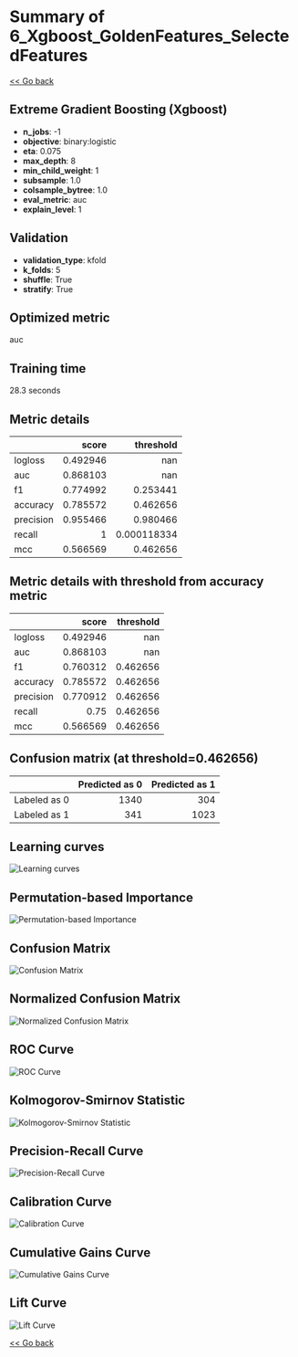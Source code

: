 # Summary of 6_Xgboost_GoldenFeatures_SelectedFeatures

[<< Go back](../README.md)


## Extreme Gradient Boosting (Xgboost)
- **n_jobs**: -1
- **objective**: binary:logistic
- **eta**: 0.075
- **max_depth**: 8
- **min_child_weight**: 1
- **subsample**: 1.0
- **colsample_bytree**: 1.0
- **eval_metric**: auc
- **explain_level**: 1

## Validation
 - **validation_type**: kfold
 - **k_folds**: 5
 - **shuffle**: True
 - **stratify**: True

## Optimized metric
auc

## Training time

28.3 seconds

## Metric details
|           |    score |     threshold |
|:----------|---------:|--------------:|
| logloss   | 0.492946 | nan           |
| auc       | 0.868103 | nan           |
| f1        | 0.774992 |   0.253441    |
| accuracy  | 0.785572 |   0.462656    |
| precision | 0.955466 |   0.980466    |
| recall    | 1        |   0.000118334 |
| mcc       | 0.566569 |   0.462656    |


## Metric details with threshold from accuracy metric
|           |    score |   threshold |
|:----------|---------:|------------:|
| logloss   | 0.492946 |  nan        |
| auc       | 0.868103 |  nan        |
| f1        | 0.760312 |    0.462656 |
| accuracy  | 0.785572 |    0.462656 |
| precision | 0.770912 |    0.462656 |
| recall    | 0.75     |    0.462656 |
| mcc       | 0.566569 |    0.462656 |


## Confusion matrix (at threshold=0.462656)
|              |   Predicted as 0 |   Predicted as 1 |
|:-------------|-----------------:|-----------------:|
| Labeled as 0 |             1340 |              304 |
| Labeled as 1 |              341 |             1023 |

## Learning curves
![Learning curves](learning_curves.png)

## Permutation-based Importance
![Permutation-based Importance](permutation_importance.png)
## Confusion Matrix

![Confusion Matrix](confusion_matrix.png)


## Normalized Confusion Matrix

![Normalized Confusion Matrix](confusion_matrix_normalized.png)


## ROC Curve

![ROC Curve](roc_curve.png)


## Kolmogorov-Smirnov Statistic

![Kolmogorov-Smirnov Statistic](ks_statistic.png)


## Precision-Recall Curve

![Precision-Recall Curve](precision_recall_curve.png)


## Calibration Curve

![Calibration Curve](calibration_curve_curve.png)


## Cumulative Gains Curve

![Cumulative Gains Curve](cumulative_gains_curve.png)


## Lift Curve

![Lift Curve](lift_curve.png)



[<< Go back](../README.md)
